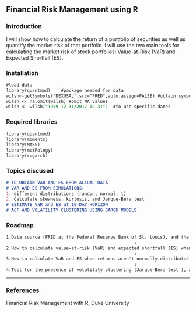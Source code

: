 ## Financial Risk Management using R

### Introduction

I will show how to calculate the return of a portfolio of securities as well as quantify the market risk of that portfolio. I will use the two main tools for calculating the market risk of stock portfolios: Value-at-Risk (VaR) and Expected Shortfall (ES).

### Installation

```` markdown
#load data
library(quantmod)    #package needed for data
wilsh<-getSymbols("DEXUSAL",src="FRED",auto.assign=FALSE) #obtain symbols for data
wilsh <- na.omit(wilsh) #omit NA values
wilsh <- wilsh["1979-12-31/2017-12-31"]  #to use specific dates
````

### Required libraries

```` markdown
library(quantmod) 
library(moments)
library(MASS)
library(metRology)
library(rugarch)
````

### Topics discused

````markdown
# TO OBTAIN VAR AND ES FROM ACTUAL DATA
# VAR AND ES FROM SIMULATIONS:
1. different distributions (randon, normal, t)
2. Calculate skewness, kurtosis, and Jarque-Bera test 
# ESTIMATE VaR and ES at 10-DAY HORIZON
# ACF AND VOLATILITY CLUSTERING USING GARCH MODELS
````


### Roadmap

````markdown
1.Data source (FRED at the Federal Reserve Bank of St. Louis), and the calculation of returns 
                                                 ↓
2.How to calculate value-at-risk (VaR) and expected shortfall (ES) when returns are normally distribute
                                                 ↓
3.How to calculate VaR and ES when returns aren't normally distributed (random and t distributed)
                                                 ↓
4.Test for the presence of volatility clustering (Jarque-Bera test ), and how to calculate VaR and ES when returns exhibit volatility clustering
````
___


### References

Financial Risk Management with R, Duke University
